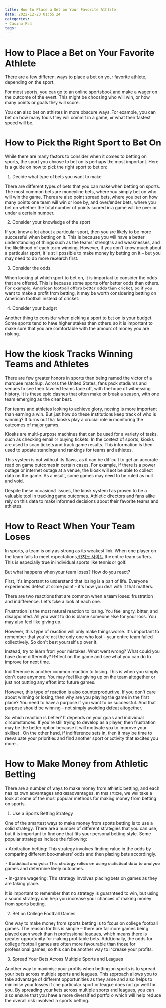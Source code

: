 ```yaml
---
title: How to Place a Bet on Your Favorite Athlete
date: 2022-12-23 01:55:24
categories:
- Casino Ps4
tags:
---
```



#  How to Place a Bet on Your Favorite Athlete

There are a few different ways to place a bet on your favorite athlete, depending on the sport.

For most sports, you can go to an online sportsbook and make a wager on the outcome of the event. This might be choosing who will win, or how many points or goals they will score.

You can also bet on athletes in more obscure ways. For example, you can bet on how many fouls they will commit in a game, or what their fastest speed will be.

#  How to Pick the Right Sport to Bet On

While there are many factors to consider when it comes to betting on sports, the sport you choose to bet on is perhaps the most important. Here is a guide on how to pick the right sport to bet on:

1. Decide what type of bets you want to make

There are different types of bets that you can make when betting on sports. The most common bets are moneyline bets, where you simply bet on who will win the game. There are also point spread bets, where you bet on how many points one team will win or lose by, and over/under bets, where you bet on whether the total number of points scored in a game will be over or under a certain number.

2. Consider your knowledge of the sport

If you know a lot about a particular sport, then you are likely to be more successful when betting on it. This is because you will have a better understanding of things such as the teams’ strengths and weaknesses, and the likelihood of each team winning. However, if you don’t know much about a particular sport, it is still possible to make money by betting on it – but you may need to do more research first.

3. Consider the odds

When looking at which sport to bet on, it is important to consider the odds that are offered. This is because some sports offer better odds than others. For example, American football offers better odds than cricket, so if you want to make a profit from betting, it may be worth considering betting on American football instead of cricket.

4. Consider your budget

Another thing to consider when picking a sport to bet on is your budget. Some sports tend to have higher stakes than others, so it is important to make sure that you are comfortable with the amount of money you are risking.

#  How the kiosk Tracks Winning Teams and Athletes

There are few greater honors in sports than being named the victor of a marquee matchup. Across the United States, fans pack stadiums and venues to see their favored teams face off, with the hope of witnessing history. It is these epic clashes that often make or break a season, with one team emerging as the clear best.

For teams and athletes looking to achieve glory, nothing is more important than earning a win. But just how do these institutions keep track of who is winning? It turns out that kiosks play a crucial role in monitoring the outcomes of major games.

Kiosks are multi-purpose machines that can be used for a variety of tasks, such as checking email or buying tickets. In the context of sports, kiosks are used to scan tickets and track game results. This information is then used to update standings and rankings for teams and athletes.

This system is not without its flaws, as it can be difficult to get an accurate read on game outcomes in certain cases. For example, if there is a power outage or internet outage at a venue, the kiosk will not be able to collect data on the game. As a result, some games may need to be ruled as null and void.

Despite these occasional issues, the kiosk system has proven to be a valuable tool in tracking game outcomes. Athletic directors and fans alike rely on this data to make informed decisions about their favorite teams and athletes.

#  How to React When Your Team Loses

In sports, a team is only as strong as its weakest link. When one player on the team fails to meet expectations,[카지노 사이트](https://choegocasino.com/) the entire team suffers. This is especially true in individual sports like tennis or golf.

But what happens when your team loses? How do you react?

First, it's important to understand that losing is a part of life. Everyone experiences defeat at some point - it's how you deal with it that matters.

There are two reactions that are common when a team loses: frustration and indifference. Let's take a look at each one.

Frustration is the most natural reaction to losing. You feel angry, bitter, and disappointed. All you want to do is blame someone else for your loss. You may also feel like giving up.

However, this type of reaction will only make things worse. It's important to remember that you're not the only one who lost - your entire team failed collectively. So don't beat yourself up over it.

Instead, try to learn from your mistakes. What went wrong? What could you have done differently? Reflect on the game and see what you can do to improve for next time.

Indifference is another common reaction to losing. This is when you simply don't care anymore. You may feel like giving up on the team altogether or just not putting any effort into future games.

However, this type of reaction is also counterproductive. If you don't care about winning or losing, then why are you playing the game in the first place? You need to have a purpose if you want to be successful. And that purpose should be winning - not simply avoiding defeat altogether.

So which reaction is better? It depends on your goals and individual circumstances. If you're still trying to develop as a player, then frustration may be the better option because it will motivate you to improve your skillset . On the other hand, if indifference sets in, then it may be time to reevaluate your priorities and find another sport or activity that excites you more .

#  How to Make Money from Athletic Betting

There are a number of ways to make money from athletic betting, and each has its own advantages and disadvantages. In this article, we will take a look at some of the most popular methods for making money from betting on sports.

1. Use a Sports Betting Strategy

One of the smartest ways to make money from sports betting is to use a solid strategy. There are a number of different strategies that you can use, but it is important to find one that fits your personal betting style. Some popular strategies include the following:

• Arbitration betting: This strategy involves finding value in the odds by comparing different bookmakers’ odds and then placing bets accordingly.

• Statistical analysis: This strategy relies on using statistical data to analyse games and determine likely outcomes.

• In-game wagering: This strategy involves placing bets on games as they are taking place.

It is important to remember that no strategy is guaranteed to win, but using a sound strategy can help you increase your chances of making money from sports betting.

2. Bet on College Football Games

One way to make money from sports betting is to focus on college football games. The reason for this is simple – there are far more games being played each week than in professional leagues, which means there is greater opportunity for making profitable bets. Additionally, the odds for college football games are often more favourable than those for professional games, so this can be another way to increase your profits.

3. Spread Your Bets Across Multiple Sports and Leagues

Another way to maximise your profits when betting on sports is to spread your bets across multiple sports and leagues. This approach allows you to take advantage of different opportunities as they arise and also helps to minimise your losses if one particular sport or league does not go well for you. By spreading your bets across multiple sports and leagues, you can also ensure that you have a more diversified portfolio which will help reduce the overall risk involved in sports betting.
